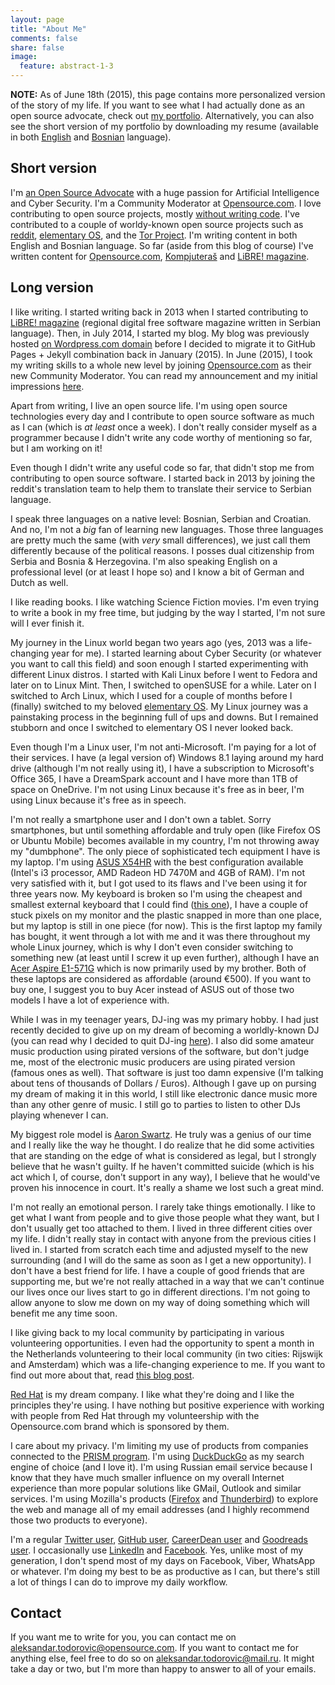 ```yaml
---
layout: page
title: "About Me"
comments: false
share: false
image:
  feature: abstract-1-3
---
```


**NOTE:** As of June 18th (2015), this page contains more personalized version of the story of my life. If you want to see what I had actually done as an open source advocate, check out [my portfolio](https://aleksandar-todorovic.github.io/en/portfolio). Alternatively, you can also see the short version of my portfolio by downloading my resume (available in both [English](https://aleksandar-todorovic.github.io/assets/portfolio-en.pdf)
and [Bosnian](https://aleksandar-todorovic.github.io/assets/portfolio-bs.pdf) language).

## Short version

I'm [an Open Source Advocate](http://r3bl.github.io/en/open-source-advocacy) with a huge passion for Artificial Intelligence and Cyber Security. I'm a Community Moderator at [Opensource.com](http://r3bl.github.io/en/open-source-advocacy). I love contributing to open source projects, mostly [without writing code](http://opensource.com/business/14/12/8-ways-contribute-open-source-without-writing-code). I've contributed to a couple of worldy-known open source projects such as [reddit](https://reddit.com/), [elementary OS](https://elementary.io/), and the [Tor Project](https://www.torproject.org). I'm writing content in both English and Bosnian language. So far (aside from this blog of course) I've written content for [Opensource.com](http://opensource.com/), [Kompjuteraš](http://kompjuteras.com/) and [LiBRE! magazine](https://libre.lugons.org/).

## Long version

I like writing. I started writing back in 2013 when I started contributing to [LiBRE! magazine](https://libre.lugons.org/) (regional digital free software magazine written in Serbian language). Then, in July 2014, I started my blog. My blog was previously hosted [on Wordpress.com domain](http://aleksandartodorovic.wordpress.com/) before I decided to migrate it to GitHub Pages + Jekyll combination back in January (2015). In June (2015), I took my writing skills to a whole new level by joining [Opensource.com](http://opensource.com) as their new Community Moderator. You can read my announcement and my initial impressions [here](https://r3bl.github.io/en/partnership-with-opensource-dot-com/).

Apart from writing, I live an open source life. I'm using open source technologies every day and I contribute to open source software as much as I can (which is _at least_ once a week). I don't really consider myself as a programmer because I didn't write any code worthy of mentioning so far, but I am working on it!

Even though I didn't write any useful code so far, that didn't stop me from contributing to open source software. I started back in 2013 by joining the reddit's translation team to help them to translate their service to Serbian language.

I speak three languages on a native level: Bosnian, Serbian and Croatian. And no, I'm not a _big_ fan of learning new languages. Those three languages are pretty much the same (with _very_ small differences), we just call them differently because of the political reasons. I posses dual citizenship from Serbia and Bosnia & Herzegovina. I'm also speaking English on a professional level (or at least I hope so) and I know a bit of German and Dutch as well.

I like reading books. I like watching Science Fiction movies. I'm even trying to write a book in my free time, but judging by the way I started, I'm not sure will I ever finish it.

My journey in the Linux world began two years ago (yes, 2013 was a life-changing year for me). I started learning about Cyber Security (or whatever you want to call this field) and soon enough I started experimenting with different Linux distros. I started with Kali Linux before I went to Fedora and later on to Linux Mint. Then, I switched to openSUSE for a while. Later on I switched to Arch Linux, which I used for a couple of months before I (finally) switched to my beloved [elementary OS](https://elementaryio). My Linux journey was a painstaking process in the beginning full of ups and downs. But I remained stubborn and once I switched to elementary OS I never looked back.

Even though I'm a Linux user, I'm not anti-Microsoft. I'm paying for a lot of their services. I have (a legal version of) Windows 8.1 laying around my hard drive (although I'm not really using it), I have a subscription to Microsoft's Office 365, I have a DreamSpark account and I have more than 1TB of space on OneDrive. I'm not using Linux because it's free as in beer, I'm using Linux because it's free as in speech.

I'm not really a smartphone user and I don't own a tablet. Sorry smartphones, but until something affordable and truly open (like Firefox OS or Ubuntu Mobile) becomes available in my country, I'm not throwing away my "dumbphone". The only piece of sophisticated tech equipment I have is my laptop. I'm using [ASUS X54HR](https://www.asus.com/Notebooks_Ultrabooks/X54HR/) with the best configuration available (Intel's i3 processor, AMD Radeon HD 7470M and 4GB of RAM). I'm not very satisfied with it, but I got used to its flaws and I've been using it for three years now. My keyboard is broken so I'm using the cheapest and smallest external keyboard that I could find ([this one](http://www.lingua-centar.hr/cybershop/slike/0160566_big.jpg)), I have a couple of stuck pixels on my monitor and the plastic snapped in more than one place, but my laptop is still in one piece (for now). This is the first laptop my family has bought, it went through a lot with me and it was there throughout my whole Linux journey, which is why I don't even consider switching to something new (at least until I screw it up even further), although I have an [Acer Aspire E1-571G](http://www.notebookcheck.net/Review-Acer-Aspire-E1-571G-Notebook.88806.0.html) which is now primarily used by my brother. Both of these laptops are considered as affordable (around €500). If you want to buy one, I suggest you to buy Acer instead of ASUS out of those two models I have a lot of experience with.

While I was in my teenager years, DJ-ing was my primary hobby. I had just recently decided to give up on my dream of becoming a worldly-known DJ (you can read why I decided to quit DJ-ing [here](https://r3bl.github.io/en/quitting-djing/)). I also did some amateur music production using pirated versions of the software, but don't judge me, most of the electronic music producers are using pirated version (famous ones as well). That software is just too damn expensive (I'm talking about tens of thousands of Dollars / Euros). Although I gave up on pursing my dream of making it in this world, I still like electronic dance music more than any other genre of music. I still go to parties to listen to other DJs playing whenever I can.

My biggest role model is [Aaron Swartz](https://en.wikipedia.org/wiki/Aaron_Swartz). He truly was a genius of our time and I really like the way he thought. I do realize that he did some activities that are standing on the edge of what is considered as legal, but I strongly believe that he wasn't guilty. If he haven't committed suicide (which is his act which I, of course, don't support in any way), I believe that he would've proven his innocence in court. It's really a shame we lost such a great mind.

I'm not really an emotional person. I rarely take things emotionally. I like to get what I want from people and to give those people what they want, but I don't usually get too attached to them. I lived in three different cities over my life. I didn't really stay in contact with anyone from the previous cities I lived in. I started from scratch each time and adjusted myself to the new surrounding (and I will do the same as soon as I get a new opportunity). I don't have a best friend for life. I have a couple of good friends that are supporting me, but we're not really attached in a way that we can't continue our lives once our lives start to go in different directions. I'm not going to allow anyone to slow me down on my way of doing something which will benefit me any time soon.

I like giving back to my local community by participating in various volunteering opportunities. I even had the opportunity to spent a month in the Netherlands volunteering to their local community (in two cities: Rijswijk and Amsterdam) which was a life-changing experience to me. If you want to find out more about that, read [this blog post](http://r3bl.github.io/en/evs-netherlands-experience/).

[Red Hat](http://www.redhat.com/) is my dream company. I like what they're doing and I like the principles they're using. I have nothing but positive experience with working with people from Red Hat through my volunteership with the Opensource.com brand which is sponsored by them.

I care about my privacy. I'm limiting my use of products from companies connected to the [PRISM program](http://www.theguardian.com/world/2013/jun/06/us-tech-giants-nsa-data). I'm using [DuckDuckGo](https://duckduckgo.com/) as my search engine of choice (and I love it). I'm using Russian email service because I know that they have much smaller influence on my overall Internet experience than more popular solutions like GMail, Outlook and similar services. I'm using Mozilla's products ([Firefox](https://www.mozilla.org/en-US/firefox/) and [Thunderbird](https://www.mozilla.org/en-US/thunderbird/)) to explore the web and manage all of my email addresses (and I highly recommend those two products to everyone).

I'm a regular [Twitter user](https://twitter.com/r3bl_), [GitHub user](https://github.com/aleksandar-todorovic/), [CareerDean user](https://www.careerdean.com/u/aleksandar-todorovi) and [Goodreads user](https://www.goodreads.com/). I occasionally use [LinkedIn](https://www.linkedin.com/in/aleksandartodorovic) and [Facebook](https://www.facebook.com/aleksandar.todorovic.r3bl). Yes, unlike most of my generation, I don't spend most of my days on Facebook, Viber, WhatsApp or whatever. I'm doing my best to be as productive as I can, but there's still a lot of things I can do to improve my daily workflow.

## Contact

If you want me to write for you, you can contact me on [aleksandar.todorovic@opensource.com](aleksandar.todorovic@opensource.com). If you want to contact me for anything else, feel free to do so on [aleksandar.todorovic@mail.ru](aleksandar.todorovic@mail.ru). It might take a day or two, but I'm more than happy
to answer to all of your emails.
